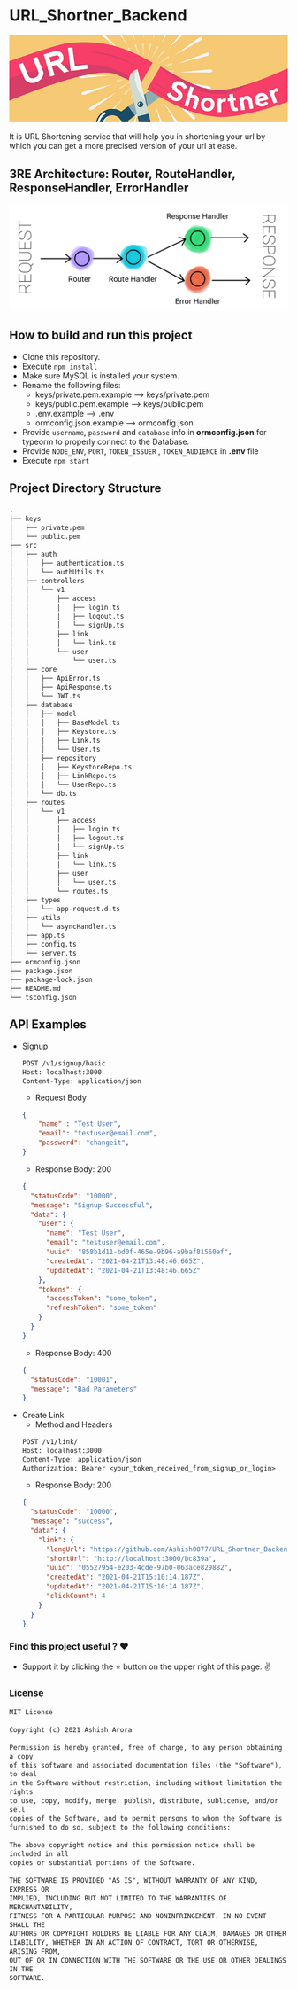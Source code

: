 # URL_Shortner_Backend
<p>
    <img src="https://github.com/Ashish0077/URL_Shortner_Backend/blob/main/github_assets/banner.jpg">
</p>
It is URL Shortening service that will help you in shortening your url by which you can get a more precised version of your url at ease.

## 3RE Architecture: Router, RouteHandler, ResponseHandler, ErrorHandler
<p align="center">
    <img src="https://github.com/Ashish0077/URL_Shortner_Backend/blob/main/github_assets/3RE.png">
</p>

## How to build and run this project
* Clone this repository.
* Execute `npm install`
* Make sure MySQL is installed your system.
* Rename the following files:
  * keys/private.pem.example --> keys/private.pem
  * keys/public.pem.example --> keys/public.pem
  * .env.example --> .env
  * ormconfig.json.example --> ormconfig.json
* Provide ```username```, ```password``` and ```database``` info in **ormconfig.json** for typeorm to properly connect to the Database.
* Provide ```NODE_ENV```, ```PORT```, ```TOKEN_ISSUER``` , ```TOKEN_AUDIENCE``` in **.env** file
* Execute `npm start`
 ## Project Directory Structure
```
.
├── keys
│   ├── private.pem
│   └── public.pem
├── src
│   ├── auth
│   │   ├── authentication.ts
│   │   └── authUtils.ts
│   ├── controllers
│   │   └── v1
│   │       ├── access
│   │       │   ├── login.ts
│   │       │   ├── logout.ts
│   │       │   └── signUp.ts
│   │       ├── link
│   │       │   └── link.ts
│   │       └── user
│   │           └── user.ts
│   ├── core
│   │   ├── ApiError.ts
│   │   ├── ApiResponse.ts
│   │   └── JWT.ts
│   ├── database
│   │   ├── model
│   │   │   ├── BaseModel.ts
│   │   │   ├── Keystore.ts
│   │   │   ├── Link.ts
│   │   │   └── User.ts
│   │   ├── repository
│   │   │   ├── KeystoreRepo.ts
│   │   │   ├── LinkRepo.ts
│   │   │   └── UserRepo.ts
│   │   └── db.ts
│   ├── routes
│   │   └── v1
│   │       ├── access
│   │       │   ├── login.ts
│   │       │   ├── logout.ts
│   │       │   └── signUp.ts
│   │       ├── link
│   │       │   └── link.ts
│   │       ├── user
│   │       │   └── user.ts
│   │       └── routes.ts
│   ├── types
│   │   └── app-request.d.ts
│   ├── utils
│   │   └── asyncHandler.ts
│   ├── app.ts
│   ├── config.ts
│   └── server.ts
├── ormconfig.json
├── package.json
├── package-lock.json
├── README.md
└── tsconfig.json
```
## API Examples
* Signup
    ```
    POST /v1/signup/basic
    Host: localhost:3000
    Content-Type: application/json
    ```
    * Request Body
    ```json
    {
        "name" : "Test User",
        "email": "testuser@email.com",
        "password": "changeit",
    }
    ```
    * Response Body: 200
    ```json
    {
      "statusCode": "10000",
      "message": "Signup Successful",
      "data": {
        "user": {
          "name": "Test User",
          "email": "testuser@email.com",
          "uuid": "858b1d11-bd0f-465e-9b96-a9baf81560af",
          "createdAt": "2021-04-21T13:48:46.665Z",
          "updatedAt": "2021-04-21T13:48:46.665Z"
        },
        "tokens": {
          "accessToken": "some_token",
          "refreshToken": "some_token"
        }
      }
    }
    ```
    * Response Body: 400
    ```json
    {
      "statusCode": "10001",
      "message": "Bad Parameters"
    }
    ```
* Create Link
    * Method and Headers
    ```
    POST /v1/link/
    Host: localhost:3000
    Content-Type: application/json
    Authorization: Bearer <your_token_received_from_signup_or_login>
    ```
    * Response Body: 200
    ```json
    {
      "statusCode": "10000",
      "message": "success",
      "data": {
        "link": {
          "longUrl": "https://github.com/Ashish0077/URL_Shortner_Backend/tree/main/src",
          "shortUrl": "http://localhost:3000/bc839a",
          "uuid": "05527954-e203-4cde-97b0-063ace829882",
          "createdAt": "2021-04-21T15:10:14.187Z",
          "updatedAt": "2021-04-21T15:10:14.187Z",
          "clickCount": 4
        }
      }
    }
    ```

### Find this project useful ? :heart:
* Support it by clicking the :star: button on the upper right of this page. :v:
### License
```
MIT License

Copyright (c) 2021 Ashish Arora

Permission is hereby granted, free of charge, to any person obtaining a copy
of this software and associated documentation files (the "Software"), to deal
in the Software without restriction, including without limitation the rights
to use, copy, modify, merge, publish, distribute, sublicense, and/or sell
copies of the Software, and to permit persons to whom the Software is
furnished to do so, subject to the following conditions:

The above copyright notice and this permission notice shall be included in all
copies or substantial portions of the Software.

THE SOFTWARE IS PROVIDED "AS IS", WITHOUT WARRANTY OF ANY KIND, EXPRESS OR
IMPLIED, INCLUDING BUT NOT LIMITED TO THE WARRANTIES OF MERCHANTABILITY,
FITNESS FOR A PARTICULAR PURPOSE AND NONINFRINGEMENT. IN NO EVENT SHALL THE
AUTHORS OR COPYRIGHT HOLDERS BE LIABLE FOR ANY CLAIM, DAMAGES OR OTHER
LIABILITY, WHETHER IN AN ACTION OF CONTRACT, TORT OR OTHERWISE, ARISING FROM,
OUT OF OR IN CONNECTION WITH THE SOFTWARE OR THE USE OR OTHER DEALINGS IN THE
SOFTWARE.
```

